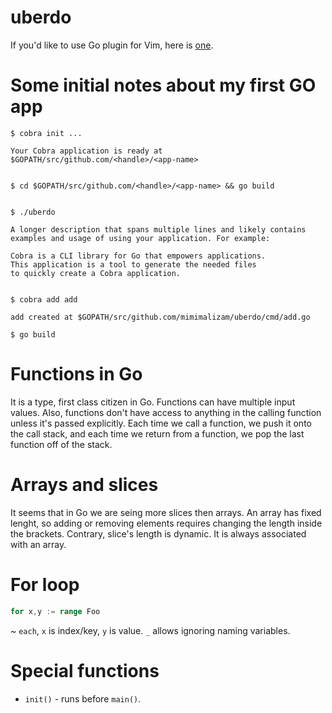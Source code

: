 # uberdo

If you'd like to use Go plugin for Vim, here is [one](https://github.com/fatih/vim-go).

# Some initial notes about my first GO app

```
$ cobra init ...

Your Cobra application is ready at
$GOPATH/src/github.com/<handle>/<app-name>


$ cd $GOPATH/src/github.com/<handle>/<app-name> && go build


$ ./uberdo

A longer description that spans multiple lines and likely contains
examples and usage of using your application. For example:

Cobra is a CLI library for Go that empowers applications.
This application is a tool to generate the needed files
to quickly create a Cobra application.


$ cobra add add

add created at $GOPATH/src/github.com/mimimalizam/uberdo/cmd/add.go

$ go build
```

# Functions in Go

It is a type, first class citizen in Go. Functions can have multiple input values.
Also, functions don't have access to anything in the calling function unless it's
passed explicitly. Each time we call a function, we push it onto the call stack,
and each time we return from a function, we pop the last function off of the stack.

# Arrays and slices

It seems that in Go we are seing more slices then arrays. An array has fixed lenght,
so adding or removing elements requires changing the length inside the brackets.
Contrary, slice's length is dynamic. It is always associated with an array.

# For loop

```go
for x,y := range Foo
```

~ `each`, `x` is index/key, `y` is value. `_` allows ignoring naming variables.

# Special functions

- `init()` - runs before `main()`.
